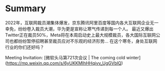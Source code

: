 # Summary

2022年，互联网裁员潮集体爆发，京东腾讯阿里百度等国内各大互联网企业无一幸免，纷纷卷入裁员大潮，华为更是宣称让寒气传递到每一个人。
最近又爆出Twitter正在裁员50%，Meta将在本周启动史上最大规模裁员，各大国际互联网公司也都纷纷暂停招聘甚至裁员应对不乐观的经济形势...
在这个寒冬，身处互联网行业的你们还好吗？

Meeting Invitation: [微软头马第721次会议 | The coming cold winter] (https://mp.weixin.qq.com/s/6yUKKMIhHHqivv_UgGVblQ)
